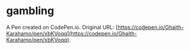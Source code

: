 # gambling

A Pen created on CodePen.io. Original URL: [https://codepen.io/Ghaith-Karahamo/pen/xbKVoqq](https://codepen.io/Ghaith-Karahamo/pen/xbKVoqq).

